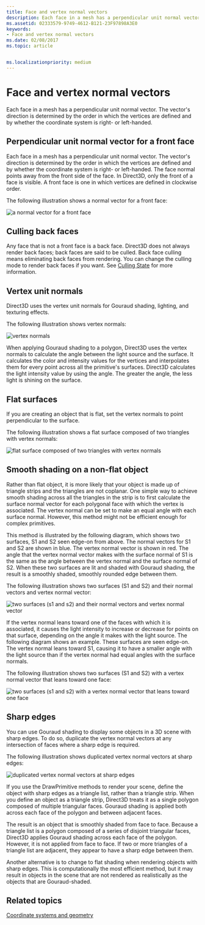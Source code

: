```yaml
---
title: Face and vertex normal vectors
description: Each face in a mesh has a perpendicular unit normal vector. The vector's direction is determined by the order in which the vertices are defined and by whether the coordinate system is right- or left-handed.
ms.assetid: 02333579-9749-4612-B121-23F97898A3E0
keywords:
- Face and vertex normal vectors
ms.date: 02/08/2017
ms.topic: article


ms.localizationpriority: medium
---
```

# Face and vertex normal vectors


Each face in a mesh has a perpendicular unit normal vector. The vector's direction is determined by the order in which the vertices are defined and by whether the coordinate system is right- or left-handed.

## <span id="Perpendicular_unit_normal_vector_for_a_front_face"></span><span id="perpendicular_unit_normal_vector_for_a_front_face"></span><span id="PERPENDICULAR_UNIT_NORMAL_VECTOR_FOR_A_FRONT_FACE"></span>Perpendicular unit normal vector for a front face


Each face in a mesh has a perpendicular unit normal vector. The vector's direction is determined by the order in which the vertices are defined and by whether the coordinate system is right- or left-handed. The face normal points away from the front side of the face. In Direct3D, only the front of a face is visible. A front face is one in which vertices are defined in clockwise order.

The following illustration shows a normal vector for a front face:

![a normal vector for a front face](images/nrmlvect.png)

## <span id="Culling_back_faces"></span><span id="culling_back_faces"></span><span id="CULLING_BACK_FACES"></span>Culling back faces


Any face that is not a front face is a back face. Direct3D does not always render back faces; back faces are said to be culled. Back face culling means eliminating back faces from rendering. You can change the culling mode to render back faces if you want. See [Culling State](/windows/desktop/direct3d9/culling-state) for more information.

## <span id="Vertex_unit_normals"></span><span id="vertex_unit_normals"></span><span id="VERTEX_UNIT_NORMALS"></span>Vertex unit normals


Direct3D uses the vertex unit normals for Gouraud shading, lighting, and texturing effects.

The following illustration shows vertex normals:

![vertex normals](images/vertnrml.png)

When applying Gouraud shading to a polygon, Direct3D uses the vertex normals to calculate the angle between the light source and the surface. It calculates the color and intensity values for the vertices and interpolates them for every point across all the primitive's surfaces. Direct3D calculates the light intensity value by using the angle. The greater the angle, the less light is shining on the surface.

## <span id="Flat_surfaces"></span><span id="flat_surfaces"></span><span id="FLAT_SURFACES"></span>Flat surfaces


If you are creating an object that is flat, set the vertex normals to point perpendicular to the surface.

The following illustration shows a flat surface composed of two triangles with vertex normals:

![flat surface composed of two triangles with vertex normals](images/flatvert.png)

## <span id="Smooth_shading_on_a_non-flat_object"></span><span id="smooth_shading_on_a_non-flat_object"></span><span id="SMOOTH_SHADING_ON_A_NON-FLAT_OBJECT"></span>Smooth shading on a non-flat object


Rather than flat object, it is more likely that your object is made up of triangle strips and the triangles are not coplanar. One simple way to achieve smooth shading across all the triangles in the strip is to first calculate the surface normal vector for each polygonal face with which the vertex is associated. The vertex normal can be set to make an equal angle with each surface normal. However, this method might not be efficient enough for complex primitives.

This method is illustrated by the following diagram, which shows two surfaces, S1 and S2 seen edge-on from above. The normal vectors for S1 and S2 are shown in blue. The vertex normal vector is shown in red. The angle that the vertex normal vector makes with the surface normal of S1 is the same as the angle between the vertex normal and the surface normal of S2. When these two surfaces are lit and shaded with Gouraud shading, the result is a smoothly shaded, smoothly rounded edge between them.

The following illustration shows two surfaces (S1 and S2) and their normal vectors and vertex normal vector:

![two surfaces (s1 and s2) and their normal vectors and vertex normal vector](images/gvert.png)

If the vertex normal leans toward one of the faces with which it is associated, it causes the light intensity to increase or decrease for points on that surface, depending on the angle it makes with the light source. The following diagram shows an example. These surfaces are seen edge-on. The vertex normal leans toward S1, causing it to have a smaller angle with the light source than if the vertex normal had equal angles with the surface normals.

The following illustration shows two surfaces (S1 and S2) with a vertex normal vector that leans toward one face:

![two surfaces (s1 and s2) with a vertex normal vector that leans toward one face](images/gvert2.png)

## <span id="Sharp_edges"></span><span id="sharp_edges"></span><span id="SHARP_EDGES"></span>Sharp edges


You can use Gouraud shading to display some objects in a 3D scene with sharp edges. To do so, duplicate the vertex normal vectors at any intersection of faces where a sharp edge is required.

The following illustration shows duplicated vertex normal vectors at sharp edges:

![duplicated vertex normal vectors at sharp edges](images/shade1.png)

If you use the DrawPrimitive methods to render your scene, define the object with sharp edges as a triangle list, rather than a triangle strip. When you define an object as a triangle strip, Direct3D treats it as a single polygon composed of multiple triangular faces. Gouraud shading is applied both across each face of the polygon and between adjacent faces.

The result is an object that is smoothly shaded from face to face. Because a triangle list is a polygon composed of a series of disjoint triangular faces, Direct3D applies Gouraud shading across each face of the polygon. However, it is not applied from face to face. If two or more triangles of a triangle list are adjacent, they appear to have a sharp edge between them.

Another alternative is to change to flat shading when rendering objects with sharp edges. This is computationally the most efficient method, but it may result in objects in the scene that are not rendered as realistically as the objects that are Gouraud-shaded.

## <span id="related-topics"></span>Related topics


[Coordinate systems and geometry](coordinate-systems-and-geometry.md)

 

 